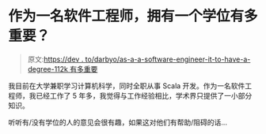 # 作为一名软件工程师，拥有一个学位有多重要？

> 原文:[https://dev . to/darbyo/as-a-a-software-engineer-it-to-have-a-degree-112k 有多重要](https://dev.to/darbyo/as-a-software-engineer-how-important-is-it-to-have-a-degree-112k)

我目前在大学兼职学习计算机科学，同时全职从事 Scala 开发。作为一名软件工程师，我已经工作了 5 年多，我觉得与工作经验相比，学术界只提供了一小部分知识。

听听有/没有学位的人的意见会很有趣，如果这对他们有帮助/阻碍的话...